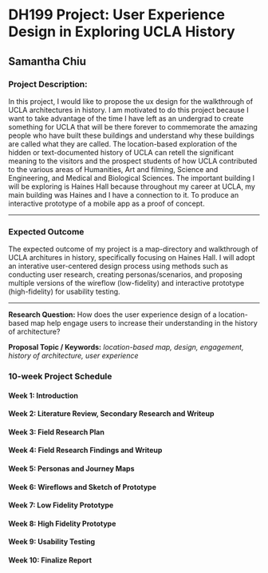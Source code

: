 # DH199 Project: User Experience Design in Exploring UCLA History 
## Samantha Chiu 

### Project Description:
In this project, I would like to propose the ux design for the walkthrough of UCLA architectures in history. I am
motivated to do this project because I want to take advantage of the time I have left as an undergrad to
create something for UCLA that will be there forever to commemorate the amazing people who have built
these buildings and understand why these buildings are called what they are called. The location-based
exploration of the hidden or text-documented history of UCLA can retell the significant meaning to the
visitors and the prospect students of how UCLA contributed to the various areas of Humanities, Art and filming,
Science and Engineering, and Medical and Biological Sciences. The important building I will be exploring is
Haines Hall because throughout my career at UCLA, my main building was Haines and I have a connection
to it. To produce an interactive prototype of a mobile app as a proof of concept.

--------------------

### Expected Outcome
The expected outcome of my project is a map-directory and walkthrough of UCLA architures in history, specifically focusing on Haines Hall. I will adopt an interative user-centered design process using methods such as conducting user research, creating personas/scenarios, and proposing multiple versions of the wireflow (low-fidelity) and interactive prototype (high-fidelity) for usability testing.

--------------------

**Research Question:**
How does the user experience design of a location-based map help engage users to increase their understanding in the history of architecture?   

**Proposal Topic / Keywords:** *location-based map, design, engagement, history of architecture, user experience*



### 10-week Project Schedule 
#### Week 1: Introduction 

#### Week 2: Literature Review, Secondary Research and Writeup

#### Week 3: Field Research Plan 

#### Week 4: Field Research Findings and Writeup

#### Week 5: Personas and Journey Maps

#### Week 6: Wireflows and Sketch of Prototype

#### Week 7: Low Fidelity Prototype

#### Week 8: High Fidelity Prototype

#### Week 9: Usability Testing

#### Week 10: Finalize Report 
